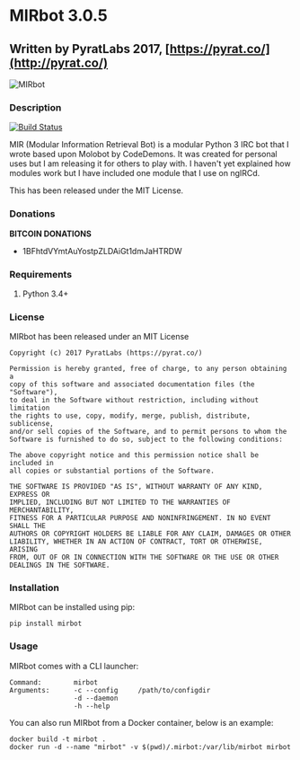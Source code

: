 # MIRbot 3.0.5

## Written by PyratLabs 2017, [https://pyrat.co/](http://pyrat.co/)

![MIRbot](images/mirbot.png)

### Description

[![Build Status](https://travis-ci.org/PyratLabs/MIRbot.svg?branch=master)](https://travis-ci.org/PyratLabs/MIRbot)

MIR (Modular Information Retrieval Bot) is a modular Python 3 IRC bot that I
wrote based upon Molobot by CodeDemons. It was created for personal uses but I
am releasing it for others to play with. I haven't yet explained how modules
work but I have included one module that I use on ngIRCd.

This has been released under the MIT License.


### Donations

**BITCOIN DONATIONS**
 * 1BFhtdVYmtAuYostpZLDAiGt1dmJaHTRDW


### Requirements

 1. Python 3.4+

### License

MIRbot has been released under an MIT License

    Copyright (c) 2017 PyratLabs (https://pyrat.co/)

    Permission is hereby granted, free of charge, to any person obtaining a
    copy of this software and associated documentation files (the "Software"),
    to deal in the Software without restriction, including without limitation
    the rights to use, copy, modify, merge, publish, distribute, sublicense,
    and/or sell copies of the Software, and to permit persons to whom the
    Software is furnished to do so, subject to the following conditions:

    The above copyright notice and this permission notice shall be included in
    all copies or substantial portions of the Software.

    THE SOFTWARE IS PROVIDED "AS IS", WITHOUT WARRANTY OF ANY KIND, EXPRESS OR
    IMPLIED, INCLUDING BUT NOT LIMITED TO THE WARRANTIES OF MERCHANTABILITY,
    FITNESS FOR A PARTICULAR PURPOSE AND NONINFRINGEMENT. IN NO EVENT SHALL THE
    AUTHORS OR COPYRIGHT HOLDERS BE LIABLE FOR ANY CLAIM, DAMAGES OR OTHER
    LIABILITY, WHETHER IN AN ACTION OF CONTRACT, TORT OR OTHERWISE, ARISING
    FROM, OUT OF OR IN CONNECTION WITH THE SOFTWARE OR THE USE OR OTHER
    DEALINGS IN THE SOFTWARE.

### Installation

MIRbot can be installed using pip:

    pip install mirbot


### Usage

MIRbot comes with a CLI launcher:

    Command:        mirbot
    Arguments:      -c --config     /path/to/configdir
                    -d --daemon
                    -h --help

You can also run MIRbot from a Docker container, below is an example:

    docker build -t mirbot .
    docker run -d --name "mirbot" -v $(pwd)/.mirbot:/var/lib/mirbot mirbot
